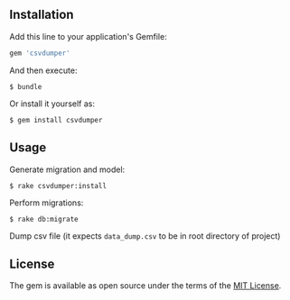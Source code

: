 ## Installation

Add this line to your application's Gemfile:

```ruby
gem 'csvdumper'
```

And then execute:

    $ bundle

Or install it yourself as:

    $ gem install csvdumper

## Usage

Generate migration and model:

    $ rake csvdumper:install

Perform migrations:

    $ rake db:migrate

Dump csv file (it expects `data_dump.csv` to be in root directory of project)


## License

The gem is available as open source under the terms of the [MIT License](http://opensource.org/licenses/MIT).

